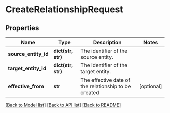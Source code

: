 # CreateRelationshipRequest

## Properties
Name | Type | Description | Notes
------------ | ------------- | ------------- | -------------
**source_entity_id** | **dict(str, str)** | The identifier of the source entity. | 
**target_entity_id** | **dict(str, str)** | The identifier of the target entity. | 
**effective_from** | **str** | The effective date of the relationship to be created | [optional] 

[[Back to Model list]](../README.md#documentation-for-models) [[Back to API list]](../README.md#documentation-for-api-endpoints) [[Back to README]](../README.md)


